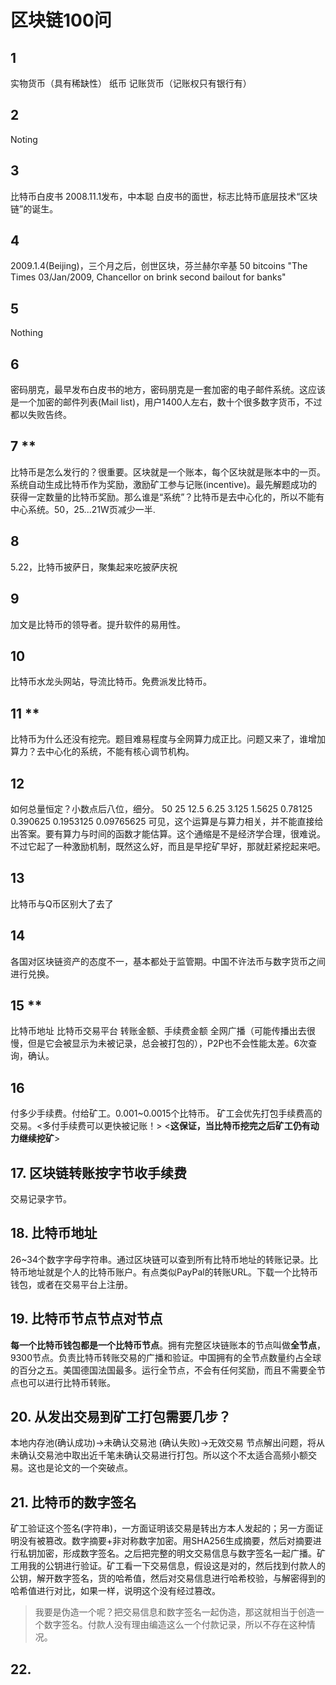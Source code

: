 # 区块链100问

## 1
实物货币（具有稀缺性）
纸币
记账货币（记账权只有银行有）

## 2
Noting

## 3
比特币白皮书
2008.11.1发布，中本聪
白皮书的面世，标志比特币底层技术“区块链”的诞生。

## 4
2009.1.4(Beijing)，三个月之后，创世区块，芬兰赫尔辛基
50 bitcoins
"The Times 03/Jan/2009, Chancellor on brink second bailout for banks"

## 5
Nothing

## 6
密码朋克，最早发布白皮书的地方，密码朋克是一套加密的电子邮件系统。这应该是一个加密的邮件列表(Mail list)，用户1400人左右，数十个很多数字货币，不过都以失败告终。

## 7 **
比特币是怎么发行的？很重要。区块就是一个账本，每个区块就是账本中的一页。系统自动生成比特币作为奖励，激励矿工参与记账(incentive)。最先解题成功的获得一定数量的比特币奖励。那么谁是“系统”？比特币是去中心化的，所以不能有中心系统。50，25...21W页减少一半.

## 8
5.22，比特币披萨日，聚集起来吃披萨庆祝

## 9
加文是比特币的领导者。提升软件的易用性。

## 10
比特币水龙头网站，导流比特币。免费派发比特币。

## 11 **
比特币为什么还没有挖完。题目难易程度与全网算力成正比。问题又来了，谁增加算力？去中心化的系统，不能有核心调节机构。

## 12
如何总量恒定？小数点后八位，细分。
50
25
12.5
6.25
3.125
1.5625
0.78125
0.390625
0.1953125
0.09765625
可见，这个运算是与算力相关，并不能直接给出答案。要有算力与时间的函数才能估算。这个通缩是不是经济学合理，很难说。不过它起了一种激励机制，既然这么好，而且是早挖矿早好，那就赶紧挖起来吧。

## 13
比特币与Q币区别大了去了

## 14
各国对区块链资产的态度不一，基本都处于监管期。中国不许法币与数字货币之间进行兑换。

## 15 **
比特币地址
比特币交易平台
转账金额、手续费金额
全网广播（可能传播出去很慢，但是它会被显示为未被记录，总会被打包的），P2P也不会性能太差。6次查询，确认。

## 16
付多少手续费。付给矿工。0.001~0.0015个比特币。
矿工会优先打包手续费高的交易。<多付手续费可以更快被记账！>
<**这保证，当比特币挖完之后矿工仍有动力继续挖矿**>

## 17. 区块链转账按字节收手续费
交易记录字节。

## 18. 比特币地址
26~34个数字字母字符串。通过区块链可以查到所有比特币地址的转账记录。比特币地址就是个人的比特币账户。有点类似PayPal的转账URL。下载一个比特币钱包，或者在交易平台上注册。

## 19. 比特币节点节点对节点
**每一个比特币钱包都是一个比特币节点**。拥有完整区块链账本的节点叫做**全节点**，9300节点。负责比特币转账交易的广播和验证。中国拥有的全节点数量约占全球的百分之五。美国德国法国最多。运行全节点，不会有任何奖励，而且不需要全节点也可以进行比特币转账。

## 20. 从发出交易到矿工打包需要几步？
本地内存池(确认成功)->未确认交易池
          (确认失败)->无效交易
节点解出问题，将从未确认交易池中取出近千笔未确认交易进行打包。所以这个不太适合高频小额交易。这也是论文的一个突破点。

## 21. 比特币的数字签名
矿工验证这个签名(字符串)，一方面证明该交易是转出方本人发起的；另一方面证明没有被篡改。数字摘要+非对称数字加密。用SHA256生成摘要，然后对摘要进行私钥加密，形成数字签名。之后把完整的明文交易信息与数字签名一起广播。矿工用我的公钥进行验证。矿工看一下交易信息，假设这是对的，然后找到付款人的公钥，解开数字签名，货的哈希值，然后对交易信息进行哈希校验，与解密得到的哈希值进行对比，如果一样，说明这个没有经过篡改。
>我要是伪造一个呢？把交易信息和数字签名一起伪造，那这就相当于创造一个数字签名。付款人没有理由编造这么一个付款记录，所以不存在这种情况。

## 22.
